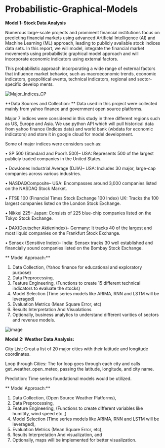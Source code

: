 # Probabilistic-Graphical-Models

**Model 1: Stock Data Analysis**   

Numerous large-scale projects and prominent financial institutions focus
 on predicting financial markets using advanced Artificial Intelligence (AI) and
 Machine Learning (ML) approach, leading to publicly available stock indices data
 sets. In this report, we will model, integrate the financial market movements using
 probabilistic graphical model approach and will incorporate economic indicators
 using external factors.
 
 This probabilistic approach incorporating a wide range of external factors that
 influence market behavior, such as macroeconomic trends, economic indicators,
 geopolitical events, technical indicators, regional and sector-specific develop
ments.
 
![Major_Indices_CP](https://github.com/user-attachments/assets/1dfb68c2-cf5e-481a-85f6-8d7b3b6ae279)


**Data Sources and Collection: ** 
Data used in this project were collected mainly from yahoo finance and government open source platforms. 

Major 7 indices  were considered in this study in three different regions such  as US, Europe and Asia. We use python API which will pull  historical data from yahoo finance (Indices data) and world  bank (wbdata for economic indicators) and store it in google  cloud for model development.

 Some of major indices were considers such as:
 
 • SP 500 (Standard and Poor’s 500)– USA: Represents 500  of the largest publicly traded companies in the United States.
 
 • DowJones Industrial Average (DJIA)– USA: Includes 30  major, large-cap companies across various industries.
 
 • NASDAQComposite– USA: Encompasses around 3,000  companies listed on the NASDAQ Stock Market.
 
 • FTSE 100 (Financial Times Stock Exchange 100 Index) UK: Tracks the 100 largest companies listed on the London  Stock Exchange.
 
 • Nikkei 225– Japan: Consists of 225 blue-chip companies listed on the Tokyo Stock Exchange.
 
 • DAX(Deutscher Aktienindex)– Germany: It tracks 40 of the largest and most liquid companies on the Frankfurt Stock  Exchange.
 
 • Sensex (Sensitive Index)– India: Sensex tracks 30 well established and financially sound companies listed on the  Bombay Stock Exchange.


** Model Approach:**
1. Data Collection, (Yahoo finance for educational and exploratory purpose)
2. Data Preprocessing,
3. Feature Engineering, (Functions to create 15 different technical indicators to evaluate the stocks)
4. Model Selection (Time series models like ARIMA, RNN and LSTM will be leveraged)
5. Evaluation Metrics (Mean Square Error, etc)
6. Results Interpretation And Visualations
7. Optionally, business analytics to understand different varities of sectors and revenue models.



![image](https://github.com/user-attachments/assets/c51eb893-0558-47f0-b4a7-98261db5507e)


**Model 2: Weather Data Analysis:**

City List: Creat a list of 20 major cities with their latitude and longitude coordinates.

Loop through Cities: The for loop goes through each city and calls get_weather_open_meteo, passing the latitude, longitude, and city name. 

Prediction: Time series foundational models would be utilized.

** Model Approach:**
1. Data Collection, (Open Source Weather Platforms),
2. Data Preprocessing,
3. Feature Engineering, (Functions to create different variables like humitity, wind speed etc.,)
4. Model Selection (Time series models like ARIMA, RNN and LSTM will be leveraged),
5. Evaluation Metrics (Mean Square Error, etc),
6. Results Interpretation And visualization, and
7. Optionally, maps will be implemented for better visualization.

 



